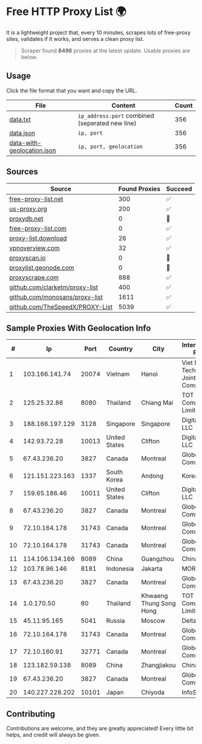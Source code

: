 
# Free HTTP Proxy List 🌍

It is a lightweight project that, every 10 minutes, scrapes lots of free-proxy sites, validates if it works, and serves a clean proxy list.


> Scraper found **8496** proxies at the latest update. Usable proxies are below.

## Usage

Click the file format that you want and copy the URL.


|File|Content|Count|
|----|-------|-----|
|[data.txt](https://raw.githubusercontent.com/themiralay/Proxy-List-World/master/data.txt)|`ip_address:port` combined (seperated new line)|356|
|[data.json](https://raw.githubusercontent.com/themiralay/Proxy-List-World/master/data.json)|`ip, port`|356|
|[data-with-geolocation.json](https://raw.githubusercontent.com/themiralay/Proxy-List-World/master/data-with-geolocation.json)|`ip, port, geolocation`|356|

## Sources

|Source|Found Proxies|Succeed|
|------|-------------|-------|
|[free-proxy-list.net](https://free-proxy-list.net)|300|✅|
|[us-proxy.org](https://www.us-proxy.org)|200|✅|
|[proxydb.net](http://proxydb.net)|0|🚫|
|[free-proxy-list.com](https://free-proxy-list.com/?page=&port=&type%5B%5D=http&type%5B%5D=https&up_time=0&search=Search)|0|✅|
|[proxy-list.download](https://www.proxy-list.download/HTTP)|26|✅|
|[vpnoverview.com](https://vpnoverview.com/privacy/anonymous-browsing/free-proxy-servers)|32|✅|
|[proxyscan.io](https://www.proxyscan.io)|0|🚫|
|[proxylist.geonode.com](https://proxylist.geonode.com/api/proxy-list?limit=300&page=1&sort_by=lastChecked&sort_type=desc&protocols=http,https)|0|🚫|
|[proxyscrape.com](https://api.proxyscrape.com/v2/?request=displayproxies&protocol=http&timeout=10000&country=all&ssl=all&anonymity=all)|888|✅|
|[github.com/clarketm/proxy-list](https://raw.githubusercontent.com/clarketm/proxy-list/master/proxy-list-raw.txt)|400|✅|
|[github.com/monosans/proxy-list](https://raw.githubusercontent.com/monosans/proxy-list/main/proxies/http.txt)|1611|✅|
|[github.com/TheSpeedX/PROXY-List](https://raw.githubusercontent.com/TheSpeedX/PROXY-List/master/http.txt)|5039|✅|


## Sample Proxies With Geolocation Info

|#|Ip|Port|Country|City|Internet Service Provider|
|-|--|----|-------|----|-------------------------|
|1|103.166.141.74|20074|Vietnam|Hanoi|Viet NAM Cloud Technology Joint Stock Company|
|2|125.25.32.86|8080|Thailand|Chiang Mai|TOT Public Company Limited|
|3|188.166.197.129|3128|Singapore|Singapore|DigitalOcean, LLC|
|4|142.93.72.28|10013|United States|Clifton|DigitalOcean, LLC|
|5|67.43.236.20|3827|Canada|Montreal|GloboTech Communications|
|6|121.151.223.163|1337|South Korea|Andong|Korea Telecom|
|7|159.65.186.46|10011|United States|Clifton|DigitalOcean, LLC|
|8|67.43.236.20|3827|Canada|Montreal|GloboTech Communications|
|9|72.10.164.178|31743|Canada|Montreal|GloboTech Communications|
|10|72.10.164.178|31743|Canada|Montreal|GloboTech Communications|
|11|114.106.134.166|8089|China|Guangzhou|Chinanet|
|12|103.78.96.146|8181|Indonesia|Jakarta|MORATELINDO|
|13|67.43.236.20|3827|Canada|Montreal|GloboTech Communications|
|14|1.0.170.50|80|Thailand|Khwaeng Thung Song Hong|TOT Public Company Limited|
|15|45.11.95.165|5041|Russia|Moscow|Delta Ltd|
|16|72.10.164.178|31743|Canada|Montreal|GloboTech Communications|
|17|72.10.160.91|32771|Canada|Montreal|GloboTech Communications|
|18|123.182.59.138|8089|China|Zhangjiakou|China Telecom|
|19|67.43.236.20|3827|Canada|Montreal|GloboTech Communications|
|20|140.227.228.202|10101|Japan|Chiyoda|InfoSphere|



## Contributing

Contributions are welcome, and they are greatly appreciated! Every
little bit helps, and credit will always be given.

